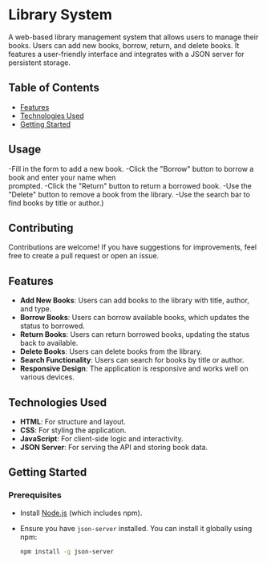 # Library System

A web-based library management system that allows users to manage their books. Users can add new books, borrow, return, and delete books. It features a user-friendly interface and integrates with a JSON server for persistent storage.

## Table of Contents

- [Features](#features)
- [Technologies Used](#technologies-used)
- [Getting Started](#getting-started)

## Usage
-Fill in the form to add a new book.
-Click the "Borrow" button to borrow a book and enter your name when   
 prompted.
-Click the "Return" button to return a borrowed book.
-Use the "Delete" button to remove a book from the library.
-Use the search bar to find books by title or author.)

## Contributing
Contributions are welcome! If you have suggestions for improvements, feel free to create a pull request or open an issue.


## Features

- **Add New Books**: Users can add books to the library with title, author, and type.
- **Borrow Books**: Users can borrow available books, which updates the status to borrowed.
- **Return Books**: Users can return borrowed books, updating the status back to available.
- **Delete Books**: Users can delete books from the library.
- **Search Functionality**: Users can search for books by title or author.
- **Responsive Design**: The application is responsive and works well on various devices.

## Technologies Used

- **HTML**: For structure and layout.
- **CSS**: For styling the application.
- **JavaScript**: For client-side logic and interactivity.
- **JSON Server**: For serving the API and storing book data.

## Getting Started

### Prerequisites

- Install [Node.js](https://nodejs.org/) (which includes npm).
- Ensure you have `json-server` installed. You can install it globally using npm:

  ```bash
  npm install -g json-server

